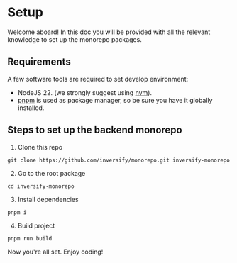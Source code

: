 # Setup

Welcome aboard! In this doc you will be provided with all the relevant knowledge to set up the monorepo packages.

## Requirements

A few software tools are required to set develop environment:

- NodeJS 22. (we strongly suggest using [nvm](https://github.com/nvm-sh/nvm)).
- [pnpm](https://pnpm.io/) is used as package manager, so be sure you have it globally installed.

## Steps to set up the backend monorepo

1. Clone this repo

```
git clone https://github.com/inversify/monorepo.git inversify-monorepo
```

2. Go to the root package

```
cd inversify-monorepo
```

3. Install dependencies

```
pnpm i
```

4. Build project

```
pnpm run build
```

Now you're all set. Enjoy coding!

